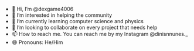 - 👋 Hi, I’m @dexgame4006
- 👀 I’m interested in helping the community
- 🌱 I’m currently learning computer science and physics  
- 💞️ I’m looking to collaborate on every project that needs help
- 📫 How to reach me. You can reach me by my Instagram @dinisnnunes._
- 😄 Pronouns: He/Him
  

<!---
dexgame4006/dexgame4006 is a ✨ special ✨ repository because its `README.md` (this file) appears on your GitHub profile.
You can click the Preview link to take a look at your changes.
--->
